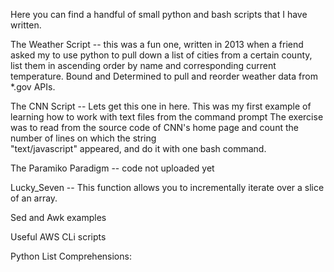 Here you can find a handful of small python and bash scripts that I have written. 

The Weather Script  -- this was a fun one,  written in 2013 when a friend asked my to use python to pull down a list of cities from a 
                    certain county, list them in ascending order by name and corresponding current temperature. Bound and Determined to 
                    pull and reorder weather data from *.gov APIs. 

The CNN Script  -- Lets get this one in here. This was my first example of learning how to work with text files from the command prompt
                   The exercise was to read from the source code of CNN's home page and count the number of lines on which the string           
                   "text/javascript" appeared, and do it with one bash command.
                  
The Paramiko Paradigm  -- code not uploaded yet 


Lucky_Seven -- This function allows you to incrementally iterate over a slice of an array. 

Sed and Awk examples 



Useful AWS CLi scripts 


Python List Comprehensions: 

